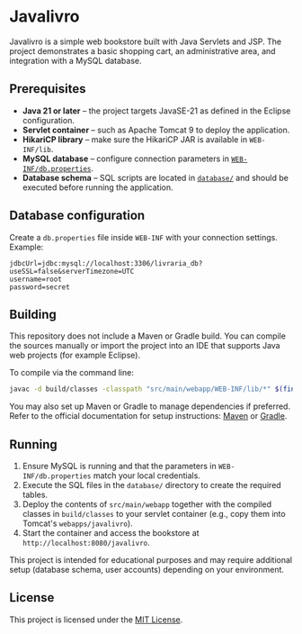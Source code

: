 # Javalivro

Javalivro is a simple web bookstore built with Java Servlets and JSP. The project demonstrates a basic shopping cart, an administrative area, and integration with a MySQL database.

## Prerequisites

- **Java 21 or later** – the project targets JavaSE-21 as defined in the Eclipse configuration.
- **Servlet container** – such as Apache Tomcat 9 to deploy the application.
- **HikariCP library** – make sure the HikariCP JAR is available in `WEB-INF/lib`.
- **MySQL database** – configure connection parameters in [`WEB-INF/db.properties`](src/main/webapp/WEB-INF/db.properties).
- **Database schema** – SQL scripts are located in [`database/`](database/) and should be executed before running the application.

## Database configuration

Create a `db.properties` file inside `WEB-INF` with your connection settings. Example:

```properties
jdbcUrl=jdbc:mysql://localhost:3306/livraria_db?useSSL=false&serverTimezone=UTC
username=root
password=secret
```

## Building

This repository does not include a Maven or Gradle build. You can compile the sources manually or import the project into an IDE that supports Java web projects (for example Eclipse).

To compile via the command line:

```bash
javac -d build/classes -classpath "src/main/webapp/WEB-INF/lib/*" $(find src/main/java -name '*.java')
```

You may also set up Maven or Gradle to manage dependencies if preferred. Refer to the official documentation for setup instructions: [Maven](https://maven.apache.org/) or [Gradle](https://gradle.org/).

## Running

1. Ensure MySQL is running and that the parameters in `WEB-INF/db.properties` match your local credentials.
2. Execute the SQL files in the `database/` directory to create the required tables.
3. Deploy the contents of `src/main/webapp` together with the compiled classes in `build/classes` to your servlet container (e.g., copy them into Tomcat's `webapps/javalivro`).
4. Start the container and access the bookstore at `http://localhost:8080/javalivro`.

This project is intended for educational purposes and may require additional setup (database schema, user accounts) depending on your environment.

## License

This project is licensed under the [MIT License](LICENSE).


